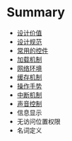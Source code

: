 # Summary

* [设计价值](README.md)
* [设计规范](chapter1.md)
* [常用的控件](chang-yong-de-kong-jian.md)
* [加载机制](jia-zai-ji-zhi.md)
* [网络环境](wang-luo-huan-jing.md)
* [缓存机制](huan-cun-ji-zhi.md)
* [操作手势](cao-zuo-shou-shi.md)
* [中断机制](zhong-duan-ji-zhi.md)
* [声音控制](sheng-yin-kong-zhi.md)
* 信息显示
* 无访问位置权限
* 名词定义

